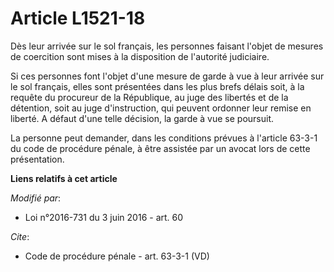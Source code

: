 # Article L1521-18

Dès leur arrivée sur le sol français, les personnes faisant l'objet de mesures de coercition sont mises à la disposition de
l'autorité judiciaire.

Si ces personnes font l'objet d'une mesure de garde à vue à leur arrivée sur le sol français, elles sont présentées dans les
plus brefs délais soit, à la requête du procureur de la République, au juge des libertés et de la détention, soit au juge
d'instruction, qui peuvent ordonner leur remise en liberté. A défaut d'une telle décision, la garde à vue se poursuit.

La personne peut demander, dans les conditions prévues à l'article 63-3-1 du code de procédure pénale, à être assistée par un
avocat lors de cette présentation.

**Liens relatifs à cet article**

_Modifié par_:

  - Loi n°2016-731 du 3 juin 2016 - art. 60

_Cite_:

  - Code de procédure pénale - art. 63-3-1 (VD)
